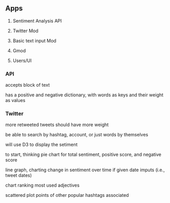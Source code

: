 ## Apps

1. Sentiment Analysis API

2. Twitter Mod

3. Basic text input Mod

4. Gmod

5. Users/UI

### API
accepts block of text

has a positive and negative dictionary, with words as keys and their weight as values

### Twitter

more retweeted tweets should have more weight

be able to search by hashtag, account, or just words by themselves

will use D3 to display the setiment

to start, thinking pie chart for total sentiment, positive score, and negative score

line graph, charting change in sentiment over time if given date imputs (i.e., tweet dates)

chart ranking most used adjectives

scattered plot points of other popular hashtags associated 